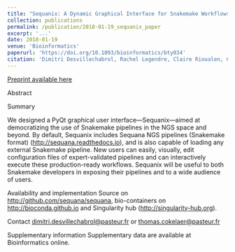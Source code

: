 ```yaml
---
title: "Sequanix: A Dynamic Graphical Interface for Snakemake Workflows"
collection: publications
permalink: /publication/2018-01-19_sequanix_paper
excerpt: '...'
date: 2018-01-19
venue: 'Bioinformatics'
paperurl: 'https://doi.org/10.1093/bioinformatics/bty034'
citation: 'Dimitri Desvillechabrol, Rachel Legendre, Claire Rioualen, Christiane Bouchier, Jacques van Helden, Sean Kennedy, Thomas Cokelaer; Sequanix: a dynamic graphical interface for Snakemake workflows, Bioinformatics, , bty034, https://doi.org/10.1093/bioinformatics/bty034'
---
```


[Preprint available here](https://www.biorxiv.org/content/early/2017/07/12/162701)


Abstract

Summary

We designed a PyQt graphical user interface—Sequanix—aimed at democratizing the use of Snakemake pipelines in the NGS space and beyond. By default, Sequanix includes Sequana NGS pipelines (Snakemake format) (http://sequana.readthedocs.io), and is also capable of loading any external Snakemake pipeline. New users can easily, visually, edit configuration files of expert-validated pipelines and can interactively execute these production-ready workflows. Sequanix will be useful to both Snakemake developers in exposing their pipelines and to a wide audience of users.

Availability and implementation
Source on http://github.com/sequana/sequana, bio-containers on http://bioconda.github.io and Singularity hub (http://singularity-hub.org).

Contact
dimitri.desvillechabrol@pasteur.fr or thomas.cokelaer@pasteur.fr

Supplementary information
Supplementary data are available at Bioinformatics online.


